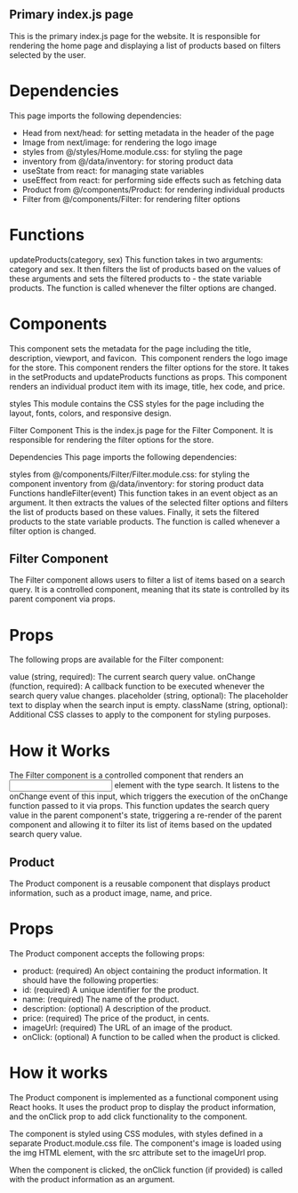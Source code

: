 ## Primary index.js page
This is the primary index.js page for the website. It is responsible for rendering the home page and displaying a list of products based on filters selected by the user.

# Dependencies
This page imports the following dependencies:

- Head from next/head: for setting metadata in the header of the page
- Image from next/image: for rendering the logo image
- styles from @/styles/Home.module.css: for styling the page
- inventory from @/data/inventory: for storing product data
- useState from react: for managing state variables
- useEffect from react: for performing side effects such as fetching data
- Product from @/components/Product: for rendering individual products
- Filter from @/components/Filter: for rendering filter options

# Functions
updateProducts(category, sex)
This function takes in two arguments: category and sex. It then filters the list of products based on the values of these arguments and sets the filtered products to - the state variable products. The function is called whenever the filter options are changed.

# Components
<Head>
This component sets the metadata for the page including the title, description, viewport, and favicon.

<Image>
This component renders the logo image for the store.

<Filter>
This component renders the filter options for the store. It takes in the setProducts and updateProducts functions as props.

<Product>
This component renders an individual product item with its image, title, hex code, and price.

styles
This module contains the CSS styles for the page including the layout, fonts, colors, and responsive design.

Filter Component
This is the index.js page for the Filter Component. It is responsible for rendering the filter options for the store.

Dependencies
This page imports the following dependencies:

styles from @/components/Filter/Filter.module.css: for styling the component
inventory from @/data/inventory: for storing product data
Functions
handleFilter(event)
This function takes in an event object as an argument. It then extracts the values of the selected filter options and filters the list of products based on these values. Finally, it sets the filtered products to the state variable products. The function is called whenever a filter option is changed.

## Filter Component
The Filter component allows users to filter a list of items based on a search query. It is a controlled component, meaning that its state is controlled by its parent component via props.

# Props
The following props are available for the Filter component:

value (string, required): The current search query value.
onChange (function, required): A callback function to be executed whenever the search query value changes.
placeholder (string, optional): The placeholder text to display when the search input is empty.
className (string, optional): Additional CSS classes to apply to the component for styling purposes.

# How it Works
The Filter component is a controlled component that renders an <input> element with the type search. It listens to the onChange event of this input, which triggers the execution of the onChange function passed to it via props. This function updates the search query value in the parent component's state, triggering a re-render of the parent component and allowing it to filter its list of items based on the updated search query value.

## Product
The Product component is a reusable component that displays product information, such as a product image, name, and price.

# Props
The Product component accepts the following props:

- product: (required) An object containing the product information. It should have the following properties:
- id: (required) A unique identifier for the product.
- name: (required) The name of the product.
- description: (optional) A description of the product.
- price: (required) The price of the product, in cents.
- imageUrl: (required) The URL of an image of the product.
- onClick: (optional) A function to be called when the product is clicked.

# How it works
The Product component is implemented as a functional component using React hooks. It uses the product prop to display the product information, and the onClick prop to add click functionality to the component.

The component is styled using CSS modules, with styles defined in a separate Product.module.css file. The component's image is loaded using the img HTML element, with the src attribute set to the imageUrl prop.

When the component is clicked, the onClick function (if provided) is called with the product information as an argument.